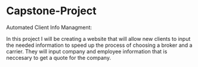 # Capstone-Project
Automated Client Info Managment:

In this project I will be creating a website that will allow new clients to input the needed information to speed up the process of choosing a broker and a carrier. They will input company and employee information that is neccesary to get a quote for the company. 
